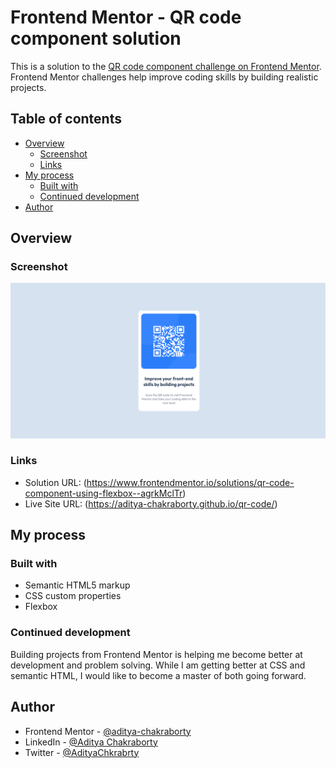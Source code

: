 # Frontend Mentor - QR code component solution

This is a solution to the [QR code component challenge on Frontend Mentor](https://www.frontendmentor.io/challenges/qr-code-component-iux_sIO_H). Frontend Mentor challenges help improve coding skills by building realistic projects. 

## Table of contents

- [Overview](#overview)
  - [Screenshot](#screenshot)
  - [Links](#links)
- [My process](#my-process)
  - [Built with](#built-with)
  - [Continued development](#continued-development)
- [Author](#author)

## Overview

### Screenshot

![Screenshot](screenshot.png?raw=true "Finished Project Screenshot")

### Links

- Solution URL: (https://www.frontendmentor.io/solutions/qr-code-component-using-flexbox--agrkMclTr)
- Live Site URL: (https://aditya-chakraborty.github.io/qr-code/)

## My process

### Built with

- Semantic HTML5 markup
- CSS custom properties
- Flexbox

### Continued development

Building projects from Frontend Mentor is helping me become better at development and problem solving. While I am getting better at CSS and semantic HTML, I would like to become a master of both going forward.

## Author

- Frontend Mentor - [@aditya-chakraborty](https://www.frontendmentor.io/profile/aditya-chakraborty)
- LinkedIn - [@Aditya Chakraborty](https://www.linkedin.com/in/aditya-chakraborty)
- Twitter - [@AdityaChkrabrty](https://www.twitter.com/AdityaChkrabrty)

